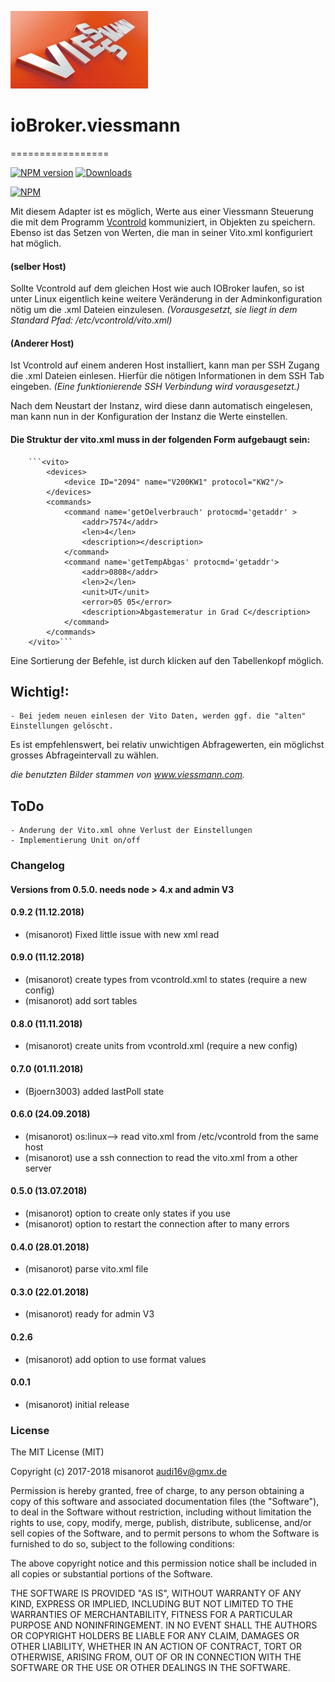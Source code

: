 ![Logo](admin/viessmann.png)
# ioBroker.viessmann
=================

[![NPM version](http://img.shields.io/npm/v/iobroker.viessmann.svg)](https://www.npmjs.com/package/iobroker.viessmann)
[![Downloads](https://img.shields.io/npm/dm/iobroker.viessmann.svg)](https://www.npmjs.com/package/iobroker.viessmann)

[![NPM](https://nodei.co/npm/iobroker.viessmann.png?downloads=true)](https://nodei.co/npm/iobroker.viessmann/)

Mit diesem Adapter ist es möglich, Werte aus einer Viessmann Steuerung
die mit dem Programm [Vcontrold](https://github.com/openv/vcontrold) kommuniziert,
in Objekten zu speichern. 
Ebenso ist das Setzen von Werten, die man in seiner Vito.xml konfiguriert hat möglich.

#### (selber Host) 
Sollte Vcontrold auf dem gleichen Host wie auch IOBroker laufen, 
so ist unter Linux eigentlich keine weitere Veränderung in der Adminkonfiguration nötig um die .xml Dateien einzulesen.
*(Vorausgesetzt, sie liegt in dem Standard Pfad: /etc/vcontrold/vito.xml)*

#### (Anderer Host)
Ist Vcontrold auf einem anderen Host installiert, kann man per SSH Zugang die .xml Dateien einlesen.
Hierfür die nötigen Informationen in dem SSH Tab eingeben.
*(Eine funktionierende SSH Verbindung wird vorausgesetzt.)*

Nach dem Neustart der Instanz, wird diese dann automatisch eingelesen, 
man kann nun in der Konfiguration der Instanz die Werte einstellen. 



#### Die Struktur der vito.xml muss in der folgenden Form aufgebaugt sein:

		```<vito>
			<devices>
				<device ID="2094" name="V200KW1" protocol="KW2"/>
			</devices>
			<commands>
				<command name='getOelverbrauch' protocmd='getaddr' >
					<addr>7574</addr>
					<len>4</len>
					<description></description>
				</command>
				<command name='getTempAbgas' protocmd='getaddr'>
					<addr>0808</addr>
					<len>2</len>
					<unit>UT</unit>
					<error>05 05</error>
					<description>Abgastemeratur in Grad C</description>
				</command>
			</commands>
		</vito>```
		
Eine Sortierung der Befehle, ist durch klicken auf den Tabellenkopf möglich.


## Wichtig!: 	
	- Bei jedem neuen einlesen der Vito Daten, werden ggf. die "alten" Einstellungen gelöscht.


Es ist empfehlenswert, bei relativ unwichtigen Abfragewerten, ein möglichst grosses Abfrageintervall zu wählen.
 

*die benutzten Bilder stammen von www.viessmann.com.*

## ToDo
	- Anderung der Vito.xml ohne Verlust der Einstellungen
	- Implementierung Unit on/off 


### Changelog
#### Versions from 0.5.0. needs node > 4.x and admin V3

#### 0.9.2 (11.12.2018)
* (misanorot) Fixed little issue with new xml read

#### 0.9.0 (11.12.2018)
* (misanorot) create types from vcontrold.xml to states (require a new config)
* (misanorot) add sort tables	

#### 0.8.0 (11.11.2018)
* (misanorot) create units from vcontrold.xml (require a new config)	

#### 0.7.0 (01.11.2018)
* (Bjoern3003) added lastPoll state

#### 0.6.0 (24.09.2018)
* (misanorot) os:linux--> read vito.xml from /etc/vcontrold from the same host
* (misanorot) use a ssh connection to read the vito.xml from a other server

#### 0.5.0 (13.07.2018)
* (misanorot) option to create only states if you use
* (misanorot) option to restart the connection after to many errors

#### 0.4.0 (28.01.2018)
* (misanorot) parse vito.xml file

#### 0.3.0 (22.01.2018)
* (misanorot) ready for admin V3

#### 0.2.6
* (misanorot) add option to use format values

#### 0.0.1
* (misanorot) initial release

### License

The MIT License (MIT)

Copyright (c) 2017-2018 misanorot <audi16v@gmx.de>

Permission is hereby granted, free of charge, to any person obtaining a copy
of this software and associated documentation files (the "Software"), to deal
in the Software without restriction, including without limitation the rights
to use, copy, modify, merge, publish, distribute, sublicense, and/or sell
copies of the Software, and to permit persons to whom the Software is
furnished to do so, subject to the following conditions:

The above copyright notice and this permission notice shall be included in
all copies or substantial portions of the Software.

THE SOFTWARE IS PROVIDED "AS IS", WITHOUT WARRANTY OF ANY KIND, EXPRESS OR
IMPLIED, INCLUDING BUT NOT LIMITED TO THE WARRANTIES OF MERCHANTABILITY,
FITNESS FOR A PARTICULAR PURPOSE AND NONINFRINGEMENT. IN NO EVENT SHALL THE
AUTHORS OR COPYRIGHT HOLDERS BE LIABLE FOR ANY CLAIM, DAMAGES OR OTHER
LIABILITY, WHETHER IN AN ACTION OF CONTRACT, TORT OR OTHERWISE, ARISING FROM,
OUT OF OR IN CONNECTION WITH THE SOFTWARE OR THE USE OR OTHER DEALINGS IN
THE SOFTWARE.
